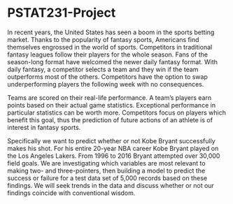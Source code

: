 # PSTAT231-Project
In recent years, the United States has seen a boom in the sports betting market.  Thanks to the popularity of fantasy sports, Americans find themselves engrossed in the world of sports. Competitors in traditional fantasy leagues follow their players for the whole season. Fans of the season-long format have welcomed the newer daily fantasy format. With daily fantasy, a competitor selects a team and they win if the team outperforms most of the others. Competitors have the option to swap underperforming players the following week with no consequences. 

Teams are scored on their real-life performance. A team’s players earn points based on their actual game statistics. Exceptional performance in particular statistics can be worth more. Competitors focus on players which benefit this goal, thus the prediction of future actions of an athlete is of interest in fantasy sports. 

Specifically we want to predict whether or not Kobe Bryant successfully makes his shot. For his entire 20-year NBA career Kobe Bryant played on the Los Angeles Lakers. From 1996 to 2016 Bryant attempted over 30,000 field goals. We are investigating which variables are most relevant to making two- and three-pointers, then building a model to predict the success or failure for a test data set of 5,000 records based on these findings. We will seek trends in the data and discuss whether or not our findings coincide with conventional wisdom.
